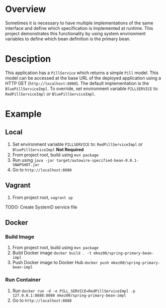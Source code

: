 # Overview
Sometimes it is necessary to have multiple implementations of the same interface and define which specification is implemented at runtime.  This project demonstrates this functionality by using system environment variables to define which bean definition is the primary bean.

# Desciption
This application has a `PillService` which returns a simple `Pill` model.  This model can be accessed at the base URL of the deployed application using a HTTP GET (`http://localhost:8080`).  The default implementation is the `BluePillServiceImpl`.  To override, set environment variable `PILLSERVICE` to: `RedPillServiceImpl` or `BluePillServiceImpl`.

# Example

## Local
1) Set environment variable `PILLSERVICE` to: `RedPillServiceImpl` or `BluePillServiceImpl` **Not Required**
2) From project root, build using `mvn package`
3) Run using `java -jar target/autowire-specified-bean-0.0.1-SNAPSHOT.jar`
4) Go to `http://localhost:8080`

## Vagrant
1) From project root, `vagrant up`

TODO: Create SystemD service file

## Docker

### Build Image
1) From project root, build using `mvn package`
2) Build Docker image `docker build . -t mkez00/spring-primary-bean-impl`
3) Push Docker image to Docker Hub `docker push mkez00/spring-primary-bean-impl`

### Run Container
1) Run `docker run -d -e PILL_SERVICE=RedPillServiceImpl -p 127.0.0.1:8888:8080 mkez00/spring-primary-bean-impl`
2) Go to `http://localhost:8888`